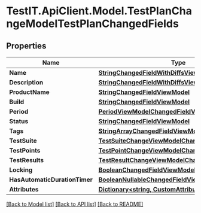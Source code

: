 # TestIT.ApiClient.Model.TestPlanChangeModelTestPlanChangedFields

## Properties

Name | Type | Description | Notes
------------ | ------------- | ------------- | -------------
**Name** | [**StringChangedFieldWithDiffsViewModel**](StringChangedFieldWithDiffsViewModel.md) |  | [optional] 
**Description** | [**StringChangedFieldWithDiffsViewModel**](StringChangedFieldWithDiffsViewModel.md) |  | [optional] 
**ProductName** | [**StringChangedFieldViewModel**](StringChangedFieldViewModel.md) |  | [optional] 
**Build** | [**StringChangedFieldViewModel**](StringChangedFieldViewModel.md) |  | [optional] 
**Period** | [**PeriodViewModelChangedFieldViewModel**](PeriodViewModelChangedFieldViewModel.md) |  | [optional] 
**Status** | [**StringChangedFieldViewModel**](StringChangedFieldViewModel.md) |  | [optional] 
**Tags** | [**StringArrayChangedFieldViewModel**](StringArrayChangedFieldViewModel.md) |  | [optional] 
**TestSuite** | [**TestSuiteChangeViewModelChangedFieldViewModel**](TestSuiteChangeViewModelChangedFieldViewModel.md) |  | [optional] 
**TestPoints** | [**TestPointChangeViewModelChangedFieldViewModel**](TestPointChangeViewModelChangedFieldViewModel.md) |  | [optional] 
**TestResults** | [**TestResultChangeViewModelChangedFieldViewModel**](TestResultChangeViewModelChangedFieldViewModel.md) |  | [optional] 
**Locking** | [**BooleanChangedFieldViewModel**](BooleanChangedFieldViewModel.md) |  | [optional] 
**HasAutomaticDurationTimer** | [**BooleanNullableChangedFieldViewModel**](BooleanNullableChangedFieldViewModel.md) |  | [optional] 
**Attributes** | [**Dictionary&lt;string, CustomAttributeChangeModel&gt;**](CustomAttributeChangeModel.md) |  | [optional] 

[[Back to Model list]](../README.md#documentation-for-models) [[Back to API list]](../README.md#documentation-for-api-endpoints) [[Back to README]](../README.md)

